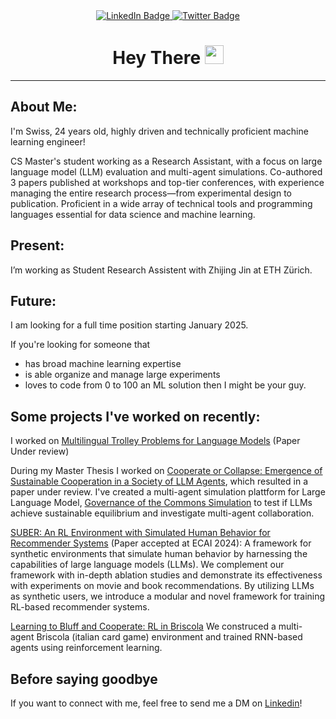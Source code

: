 <div id="header" align="center">
  <div id="badges">
    <a href="https://www.linkedin.com/in/giorgiopiatti/">
      <img src="https://img.shields.io/badge/LinkedIn-blue?style=for-the-badge&logo=linkedin&logoColor=white" alt="LinkedIn Badge"/>
    </a>
    <a href="https://x.com/giorgiopiatti">
      <img src="https://img.shields.io/badge/Twitter-blue?style=for-the-badge&logo=twitter&logoColor=white" alt="Twitter Badge"/>
    </a>
  </div>
  <h1>
    Hey There
    <img src="https://media.giphy.com/media/hvRJCLFzcasrR4ia7z/giphy.gif" width="30px"/>
  </h1>
</div>

---
## About Me:
I'm Swiss, 24 years old, highly driven and technically proficient machine learning engineer!

CS Master's student working as a Research Assistant, with a focus on large language model (LLM) evaluation and multi-agent
simulations. Co-authored 3 papers published at workshops and top-tier conferences, with experience managing the entire
research process—from experimental design to publication. Proficient in a wide array of technical tools and programming
languages essential for data science and machine learning.


## Present:
I’m working as Student Research Assistent with Zhijing Jin at ETH Zürich.

## Future:
I am looking for a full time position starting January 2025. 

If you're looking for someone that
- has broad machine learning expertise
- is able organize and manage large experiments
- loves to code from 0 to 100 an ML solution
then I might be your guy.

## Some projects I've worked on recently:

I worked on [Multilingual Trolley Problems for Language Models](https://arxiv.org/abs/2407.02273) (Paper Under review)

During my Master Thesis I worked on [Cooperate or Collapse: Emergence of Sustainable Cooperation in a Society of LLM Agents](https://arxiv.org/abs/2404.16698), which resulted in a paper under review. I've created a multi-agent simulation plattform for Large Language Model, [Governance of the Commons Simulation](https://github.com/giorgiopiatti/GovSim)  to test if LLMs achieve sustainable equilibrium and investigate multi-agent collaboration.


  
[SUBER: An RL Environment with Simulated Human Behavior for Recommender Systems](https://github.com/SUBER-Team/SUBER) (Paper accepted at ECAI 2024): A framework for synthetic environments that simulate human behavior by harnessing the capabilities of large language models (LLMs). We complement our framework with in-depth ablation studies and demonstrate its effectiveness with experiments on movie and book recommendations. By utilizing LLMs as synthetic users, we introduce a modular and novel framework for training RL-based recommender systems. 

[Learning to Bluff and Cooperate: RL in Briscola](https://github.com/TiCinesi/Learning-to-Bluff-and-Cooperate) We construced a multi-agent Briscola (italian card game) environment and trained RNN-based agents using  reinforcement learning.

## Before saying goodbye 

If you want to connect with me, feel free to send me a DM on [Linkedin](https://www.linkedin.com/in/giorgiopiatti/)! 
